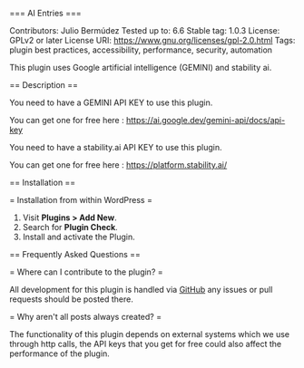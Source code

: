 === AI Entries ===

Contributors:      Julio Bermúdez
Tested up to:      6.6
Stable tag:        1.0.3
License:           GPLv2 or later
License URI:       https://www.gnu.org/licenses/gpl-2.0.html
Tags:              plugin best practices, accessibility, performance, security, automation

This plugin uses Google artificial intelligence (GEMINI) and stability ai.


== Description ==

You need to have a GEMINI API KEY to use this plugin. 

You can get one for free here : https://ai.google.dev/gemini-api/docs/api-key

You need to have a stability.ai API KEY to use this plugin. 

You can get one for free here : https://platform.stability.ai/

== Installation ==

= Installation from within WordPress =

1. Visit **Plugins > Add New**.
2. Search for **Plugin Check**.
3. Install and activate the Plugin.

== Frequently Asked Questions ==

= Where can I contribute to the plugin? =

All development for this plugin is handled via [GitHub](https://github.com/berchj/AIEntries) any issues or pull requests should be posted there.


= Why aren't all posts always created? =

The functionality of this plugin depends on external systems which we use through http calls, the API keys that you get for free could also affect the performance of the plugin.

